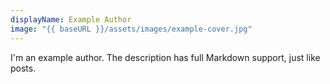 ```yaml
---
displayName: Example Author
image: "{{ baseURL }}/assets/images/example-cover.jpg"
---
```


I'm an example author. The description has full Markdown support, just like posts.